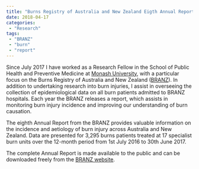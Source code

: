 ```yaml
---
title: "Burns Registry of Australia and New Zealand Eigth Annual Report"
date: 2018-04-17
categories:
 - "Research"
tags:
 - "BRANZ"
 - "burn" 
 - "report"
---
```


<!--more-->

Since July 2017 I have worked as a Research Fellow in the School of Public Health and Preventive Medicine at [Monash University](https://www.monash.edu/), with a particular focus on the Burns Registry of Australia and New Zealand ([BRANZ](https://www.monash.edu/medicine/sphpm/branz)). In addition to undertaking research into burn injuries, I assist in overseeing the collection of epidemiological data on all burn patients admitted to BRANZ hospitals. Each year the BRANZ releases a report, which assists in monitoring burn injury incidence and improving our understanding of burn causation.

The eighth Annual Report from the BRANZ provides valuable information on the incidence and aetiology of burn injury across Australia and New Zealand. Data are presented for 3,295 burns patients treated at 17 specialist burn units over the 12-month period from 1st July 2016 to 30th June 2017. 

The complete Annual Report is made available to the public and can be downloaded freely from the [BRANZ website](https://www.monash.edu/__data/assets/pdf_file/0005/1411349/BRANZ-8th-Annual-Report-Jul-16-Jun-17_0.pdf).